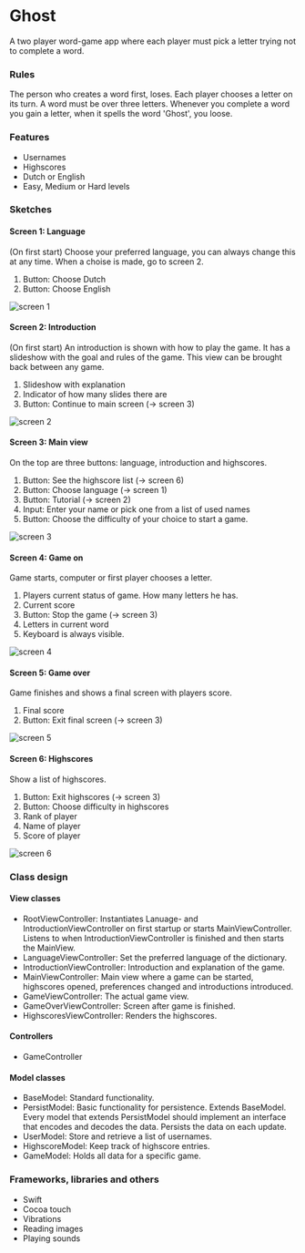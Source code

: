 # Ghost
A two player word-game app where each player must pick a letter trying not to complete a word.

### Rules
The person who creates a word first, loses. Each player chooses a letter on its turn. A word must be over three letters. Whenever you complete a word you gain a letter, when it spells the word 'Ghost', you loose.

### Features
- Usernames
- Highscores
- Dutch or English
- Easy, Medium or Hard levels

### Sketches
#### Screen 1: Language
(On first start) Choose your preferred language, you can always change this at any time. When a choise is made, go to screen 2.

1. Button: Choose Dutch
2. Button: Choose English

![screen 1](/doc/screen-1.jpg)

#### Screen 2: Introduction
(On first start) An introduction is shown with how to play the game. It has a slideshow with the goal and rules of the game. This view can be brought back between any game.

1. Slideshow with explanation
2. Indicator of how many slides there are
3. Button: Continue to main screen (-> screen 3)

![screen 2](/doc/screen-2.jpg)

#### Screen 3: Main view
On the top are three buttons: language, introduction and highscores.

1. Button: See the highscore list (-> screen 6)
2. Button: Choose language (-> screen 1)
3. Button: Tutorial (-> screen 2)
4. Input: Enter your name or pick one from a list of used names
5. Button: Choose the difficulty of your choice to start a game.

![screen 3](/doc/screen-3.jpg)

#### Screen 4: Game on
Game starts, computer or first player chooses a letter.

1. Players current status of game. How many letters he has.
2. Current score
3. Button: Stop the game (-> screen 3)
4. Letters in current word
5. Keyboard is always visible.

![screen 4](/doc/screen-4.jpg)

#### Screen 5: Game over
Game finishes and shows a final screen with players score.

1. Final score
2. Button: Exit final screen (-> screen 3)

![screen 5](/doc/screen-5.jpg)

#### Screen 6: Highscores
Show a list of highscores.

1. Button: Exit highscores (-> screen 3)
2. Button: Choose difficulty in highscores
3. Rank of player
4. Name of player
5. Score of player

![screen 6](/doc/screen-6.jpg)

### Class design
#### View classes
- RootViewController: Instantiates Lanuage- and IntroductionViewController on first startup or starts MainViewController. Listens to when IntroductionViewController is finished and then starts the MainView.
- LanguageViewController: Set the preferred language of the dictionary.
- IntroductionViewController: Introduction and explanation of the game.
- MainViewController: Main view where a game can be started, highscores opened, preferences changed and introductions introduced.
- GameViewController: The actual game view.
- GameOverViewController: Screen after game is finished.
- HighscoresViewController: Renders the highscores.

#### Controllers
- GameController

#### Model classes
- BaseModel: Standard functionality.
- PersistModel: Basic functionality for persistence. Extends BaseModel. Every model that extends PersistModel should implement an interface that encodes and decodes the data. Persists the data on each update.
- UserModel: Store and retrieve a list of usernames.
- HighscoreModel: Keep track of highscore entries.
- GameModel: Holds all data for a specific game.

### Frameworks, libraries and others
- Swift
- Cocoa touch
- Vibrations
- Reading images
- Playing sounds